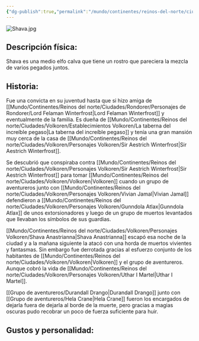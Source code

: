 ```yaml
---
{"dg-publish":true,"permalink":"/mundo/continentes/reinos-del-norte/ciudades/volkoren/personajes-volkoren/shava-anastrianna/"}
---
```


![Shava.jpg](/img/user/Im%C3%A1genes/Shava.jpg)

## Descripción física:

Shava es una medio elfo calva que tiene un rostro que pareciera la mezcla de varios pegados juntos.

## Historia:

Fue una convicta en su juventud hasta que si hizo amiga de [[Mundo/Continentes/Reinos del norte/Ciudades/Rondorer/Personajes de Rondorer/Lord Felaman Winterfrost\|Lord Felaman Winterfrost]] y eventualmente de la familia. 
Es dueña de [[Mundo/Continentes/Reinos del norte/Ciudades/Volkoren/Establecimientos Volkoren/La taberna del increíble pegaso\|La taberna del increíble pegaso]] y tenía una gran mansión muy cerca de la casa de [[Mundo/Continentes/Reinos del norte/Ciudades/Volkoren/Personajes Volkoren/Sir Aestrich Winterfrost\|Sir Aestrich Winterfrost]]. 

Se descubrió que conspiraba contra [[Mundo/Continentes/Reinos del norte/Ciudades/Volkoren/Personajes Volkoren/Sir Aestrich Winterfrost\|Sir Aestrich Winterfrost]] para tomar [[Mundo/Continentes/Reinos del norte/Ciudades/Volkoren/Volkoren\|Volkoren]] cuando un grupo de aventureros junto con [[Mundo/Continentes/Reinos del norte/Ciudades/Volkoren/Personajes Volkoren/Vivian Jamal\|Vivian Jamal]] defendieron a [[Mundo/Continentes/Reinos del norte/Ciudades/Volkoren/Personajes Volkoren/Gunndola Atlax\|Gunndola Atlax]] de unos extorsionadores y luego de un grupo de muertos levantados que llevaban los símbolos de sus guardias. 

[[Mundo/Continentes/Reinos del norte/Ciudades/Volkoren/Personajes Volkoren/Shava Anastrianna\|Shava Anastrianna]] escapó esa noche de la ciudad y a la mañana siguiente la atacó con una horda de muertos vivientes y fantasmas. Sin embargo fue derrotada gracias al esfuerzo conjunto de los habitantes de [[Mundo/Continentes/Reinos del norte/Ciudades/Volkoren/Volkoren\|Volkoren]] y el grupo de aventureros. Aunque cobró la vida de [[Mundo/Continentes/Reinos del norte/Ciudades/Volkoren/Personajes Volkoren/Uthar I Martel\|Uthar I Martel]].

[[Grupo de aventureros/Durandall Drango\|Durandall Drango]] junto con [[Grupo de aventureros/Hela Crane\|Hela Crane]] fueron los encargados de dejarla fuera de dejarla al borde de la muerte, pero gracias a magias oscuras pudo recobrar un poco de fuerza suficiente para huir. 

## Gustos y personalidad:
